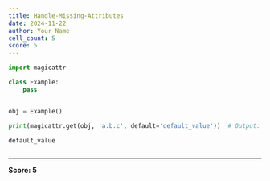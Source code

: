 ```yaml
---
title: Handle-Missing-Attributes
date: 2024-11-22
author: Your Name
cell_count: 5
score: 5
---
```


```python
import magicattr

```


```python
class Example:
    pass
```


```python

obj = Example()

```


```python
print(magicattr.get(obj, 'a.b.c', default='default_value'))  # Output: 'default_value'
```

    default_value



```python

```


---
**Score: 5**
